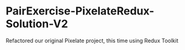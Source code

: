 # PairExercise-PixelateRedux-Solution-V2

Refactored our original Pixelate project, this time using Redux Toolkit
